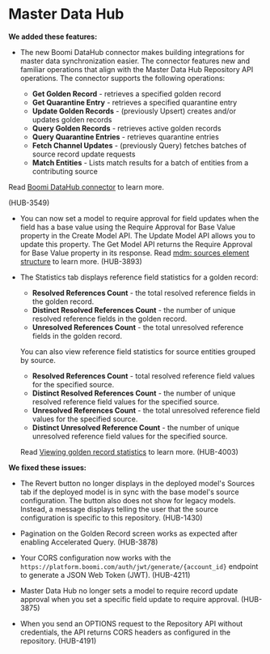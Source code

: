 #  Master Data Hub

<head>
  <meta name="guidename" content="Release Notes"/>
  <meta name="context" content="GUID-137495c2-a7d9-4266-a133-cd248a14ef06"/>
</head>

**We added these features:**

- The new Boomi DataHub connector makes building integrations for master data synchronization easier. The connector features new and familiar operations that align with the Master Data Hub Repository API operations. The connector supports the following operations:

  - **Get Golden Record** - retrieves a specified golden record
  - **Get Quarantine Entry** - retrieves a specified quarantine entry
  - **Update Golden Records** - (previously Upsert) creates and/or updates golden records
  - **Query Golden Records** - retrieves active golden records
  - **Query Quarantine Entries** - retrieves quarantine entries
  - **Fetch Channel Updates** - (previously Query) fetches batches of source record update requests
  - **Match Entities** - Lists match results for a batch of entities from a contributing source

Read [Boomi DataHub connector](/docs/Atomsphere/Integration/Connectors/int-Boomi_Data_Hub_connector.md) to learn more.

  (HUB-3549) 

- You can now set a model to require approval for field updates when the field has a base value using the Require Approval for Base Value property in the Create Model API. The Update Model API allows you to update this property. The Get Model API returns the Require Approval for Base Value property in its response. Read [mdm: sources element structure](/docs/Atomsphere/Master%20Data%20Hub/REST%20APIs/hub-mdm_sources_element_structure_8ab8a61e-f31e-4456-a2ee-01cf7225abe2.md) to learn more. (HUB-3893)

- The Statistics tab displays reference field statistics for a golden record:
  - **Resolved References Count** - the total resolved reference fields in the golden record.
  - **Distinct Resolved References Count** - the number of unique resolved reference fields in the golden record.
  - **Unresolved References Count** - the total unresolved reference fields in the golden record.
  
  You can also view reference field statistics for source entities grouped by source.
  -  **Resolved References Count** - total resolved reference field values for the specified source.
  - **Distinct Resolved References Count** - the number of unique resolved reference field values for the specified source.
  - **Unresolved References Count** - the total unresolved reference field values for the specified source.
  - **Distinct Unresolved Reference Count** - the number of unique unresolved reference field values for the specified source.

  Read [Viewing golden record statistics](/docs/Atomsphere/Master%20Data%20Hub/Stewardship/hub-Viewing_golden_record_field_statistics.md) to learn more. (HUB-4003)

**We fixed these issues:**

- The Revert button no longer displays in the deployed model's Sources tab if the deployed model is in sync with the base model's source configuration. The button also does not show for legacy models. Instead, a message displays telling the user that the source configuration is specific to this repository. (HUB-1430)

- Pagination on the Golden Record screen works as expected after enabling Accelerated Query. (HUB-3878)

- Your CORS configuration now works with the `https://platform.boomi.com/auth/jwt/generate/{account_id}` endpoint to generate a JSON Web Token (JWT). (HUB-4211)

- Master Data Hub no longer sets a model to require record update approval when you set a specific field update to require approval. (HUB-3875)

- When you send an OPTIONS request to the Repository API without credentials, the API returns CORS headers as configured in the repository. (HUB-4191)

